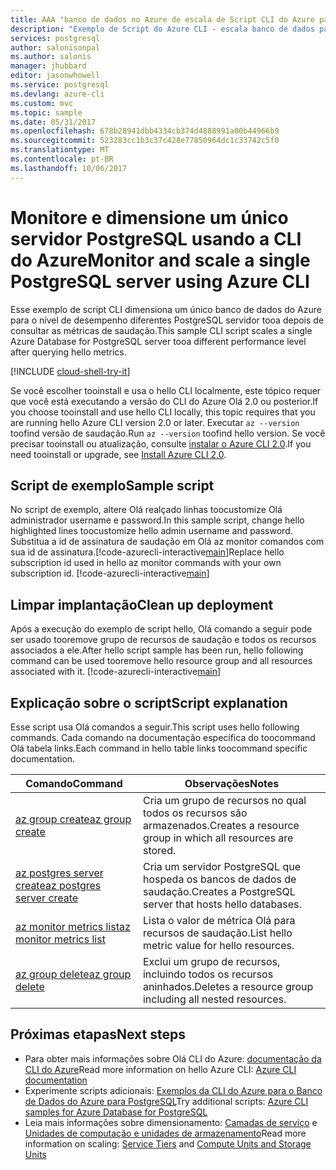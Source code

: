 ```yaml
---
title: AAA "banco de dados no Azure de escala de Script CLI do Azure para PostgreSQL | Microsoft Docs"
description: "Exemplo de Script do Azure CLI - escala banco de dados para o nível de desempenho diferentes de tooa PostgreSQL servidor depois de consultar as métricas de saudação."
services: postgresql
author: salonisonpal
ms.author: salonis
manager: jhubbard
editor: jasonwhowell
ms.service: postgresql
ms.devlang: azure-cli
ms.custom: mvc
ms.topic: sample
ms.date: 05/31/2017
ms.openlocfilehash: 678b28941dbb4334cb374d4888991a00b44966b9
ms.sourcegitcommit: 523283cc1b3c37c428e77850964dc1c33742c5f0
ms.translationtype: MT
ms.contentlocale: pt-BR
ms.lasthandoff: 10/06/2017
---
```

# <a name="monitor-and-scale-a-single-postgresql-server-using-azure-cli"></a><span data-ttu-id="26015-103">Monitore e dimensione um único servidor PostgreSQL usando a CLI do Azure</span><span class="sxs-lookup"><span data-stu-id="26015-103">Monitor and scale a single PostgreSQL server using Azure CLI</span></span>
<span data-ttu-id="26015-104">Esse exemplo de script CLI dimensiona um único banco de dados do Azure para o nível de desempenho diferentes PostgreSQL servidor tooa depois de consultar as métricas de saudação.</span><span class="sxs-lookup"><span data-stu-id="26015-104">This sample CLI script scales a single Azure Database for PostgreSQL server tooa different performance level after querying hello metrics.</span></span> 

[!INCLUDE [cloud-shell-try-it](../../../includes/cloud-shell-try-it.md)]

<span data-ttu-id="26015-105">Se você escolher tooinstall e usa o hello CLI localmente, este tópico requer que você está executando a versão do CLI do Azure Olá 2.0 ou posterior.</span><span class="sxs-lookup"><span data-stu-id="26015-105">If you choose tooinstall and use hello CLI locally, this topic requires that you are running hello Azure CLI version 2.0 or later.</span></span> <span data-ttu-id="26015-106">Executar `az --version` toofind versão de saudação.</span><span class="sxs-lookup"><span data-stu-id="26015-106">Run `az --version` toofind hello version.</span></span> <span data-ttu-id="26015-107">Se você precisar tooinstall ou atualização, consulte [instalar o Azure CLI 2.0]( /cli/azure/install-azure-cli).</span><span class="sxs-lookup"><span data-stu-id="26015-107">If you need tooinstall or upgrade, see [Install Azure CLI 2.0]( /cli/azure/install-azure-cli).</span></span> 

## <a name="sample-script"></a><span data-ttu-id="26015-108">Script de exemplo</span><span class="sxs-lookup"><span data-stu-id="26015-108">Sample script</span></span>
<span data-ttu-id="26015-109">No script de exemplo, altere Olá realçado linhas toocustomize Olá administrador username e password.</span><span class="sxs-lookup"><span data-stu-id="26015-109">In this sample script, change hello highlighted lines toocustomize hello admin username and password.</span></span> <span data-ttu-id="26015-110">Substitua a id de assinatura de saudação em Olá az monitor comandos com sua id de assinatura.[!code-azurecli-interactive[main](../../../cli_scripts/postgresql/scale-postgresql-server/scale-postgresql-server.sh?highlight=15-16 "Create and scale Azure Database for PostgreSQL.")]</span><span class="sxs-lookup"><span data-stu-id="26015-110">Replace hello subscription id used in hello az monitor commands with your own subscription id. [!code-azurecli-interactive[main](../../../cli_scripts/postgresql/scale-postgresql-server/scale-postgresql-server.sh?highlight=15-16 "Create and scale Azure Database for PostgreSQL.")]</span></span>

## <a name="clean-up-deployment"></a><span data-ttu-id="26015-111">Limpar implantação</span><span class="sxs-lookup"><span data-stu-id="26015-111">Clean up deployment</span></span>
<span data-ttu-id="26015-112">Após a execução do exemplo de script hello, Olá comando a seguir pode ser usado tooremove grupo de recursos de saudação e todos os recursos associados a ele.</span><span class="sxs-lookup"><span data-stu-id="26015-112">After hello script sample has been run, hello following command can be used tooremove hello resource group and all resources associated with it.</span></span>
[!code-azurecli-interactive[main](../../../cli_scripts/postgresql/scale-postgresql-server/delete-postgresql.sh "Delete hello resource group.")]

## <a name="script-explanation"></a><span data-ttu-id="26015-113">Explicação sobre o script</span><span class="sxs-lookup"><span data-stu-id="26015-113">Script explanation</span></span>
<span data-ttu-id="26015-114">Esse script usa Olá comandos a seguir.</span><span class="sxs-lookup"><span data-stu-id="26015-114">This script uses hello following commands.</span></span> <span data-ttu-id="26015-115">Cada comando na documentação específica do toocommand Olá tabela links.</span><span class="sxs-lookup"><span data-stu-id="26015-115">Each command in hello table links toocommand specific documentation.</span></span>

| <span data-ttu-id="26015-116">**Comando**</span><span class="sxs-lookup"><span data-stu-id="26015-116">**Command**</span></span> | <span data-ttu-id="26015-117">**Observações**</span><span class="sxs-lookup"><span data-stu-id="26015-117">**Notes**</span></span> |
|---|---|
| [<span data-ttu-id="26015-118">az group create</span><span class="sxs-lookup"><span data-stu-id="26015-118">az group create</span></span>](/cli/azure/group#create) | <span data-ttu-id="26015-119">Cria um grupo de recursos no qual todos os recursos são armazenados.</span><span class="sxs-lookup"><span data-stu-id="26015-119">Creates a resource group in which all resources are stored.</span></span> |
| [<span data-ttu-id="26015-120">az postgres server create</span><span class="sxs-lookup"><span data-stu-id="26015-120">az postgres server create</span></span>](/cli/azure/postgres/server#create) | <span data-ttu-id="26015-121">Cria um servidor PostgreSQL que hospeda os bancos de dados de saudação.</span><span class="sxs-lookup"><span data-stu-id="26015-121">Creates a PostgreSQL server that hosts hello databases.</span></span> |
| [<span data-ttu-id="26015-122">az monitor metrics list</span><span class="sxs-lookup"><span data-stu-id="26015-122">az monitor metrics list</span></span>](/cli/azure/monitor/metrics#list) | <span data-ttu-id="26015-123">Lista o valor de métrica Olá para recursos de saudação.</span><span class="sxs-lookup"><span data-stu-id="26015-123">List hello metric value for hello resources.</span></span> |
| [<span data-ttu-id="26015-124">az group delete</span><span class="sxs-lookup"><span data-stu-id="26015-124">az group delete</span></span>](/cli/azure/group#delete) | <span data-ttu-id="26015-125">Exclui um grupo de recursos, incluindo todos os recursos aninhados.</span><span class="sxs-lookup"><span data-stu-id="26015-125">Deletes a resource group including all nested resources.</span></span> |

## <a name="next-steps"></a><span data-ttu-id="26015-126">Próximas etapas</span><span class="sxs-lookup"><span data-stu-id="26015-126">Next steps</span></span>
- <span data-ttu-id="26015-127">Para obter mais informações sobre Olá CLI do Azure: [documentação da CLI do Azure](/cli/azure/overview)</span><span class="sxs-lookup"><span data-stu-id="26015-127">Read more information on hello Azure CLI: [Azure CLI documentation](/cli/azure/overview)</span></span>
- <span data-ttu-id="26015-128">Experimente scripts adicionais: [Exemplos da CLI do Azure para o Banco de Dados do Azure para PostgreSQL](../sample-scripts-azure-cli.md)</span><span class="sxs-lookup"><span data-stu-id="26015-128">Try additional scripts: [Azure CLI samples for Azure Database for PostgreSQL](../sample-scripts-azure-cli.md)</span></span>
- <span data-ttu-id="26015-129">Leia mais informações sobre dimensionamento: [Camadas de serviço](../concepts-service-tiers.md) e [Unidades de computação e unidades de armazenamento](../concepts-compute-unit-and-storage.md)</span><span class="sxs-lookup"><span data-stu-id="26015-129">Read more information on scaling: [Service Tiers](../concepts-service-tiers.md) and [Compute Units and Storage Units](../concepts-compute-unit-and-storage.md)</span></span>
